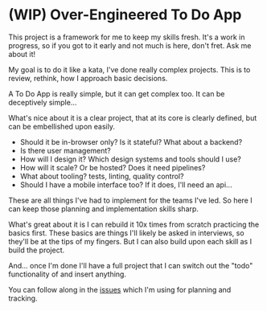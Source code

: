 # (WIP) Over-Engineered To Do App

This project is a framework for me to keep my skills fresh. It's a work in progress, so if you got to it early and not
much is here, don't fret. Ask me about it!

My goal is to do it like a kata, I've done really complex projects. This is to review, rethink, how I approach basic
decisions.

A To Do App is really simple, but it can get complex too. It can be deceptively simple...

What's nice about it is a clear project, that at its core is clearly defined, but can be embellished upon easily.

- Should it be in-browser only? Is it stateful? What about a backend?
- Is there user management?
- How will I design it? Which design systems and tools should I use?
- How will it scale? Or be hosted? Does it need pipelines?
- What about tooling? tests, linting, quality control?
- Should I have a mobile interface too? If it does, I'll need an api...

These are all things I've had to implement for the teams I've led. So here I can keep those planning and implementation
skills sharp.

What's great about it is I can rebuild it 10x times from scratch practicing the basics first. These basics are things
I'll likely be asked in interviews, so they'll be at the tips of my fingers. But I can also build upon each skill as I
build the project.

And... once I'm done I'll have a full project that I can switch out the "todo" functionality of and insert anything.

You can follow along in the [issues](https://github.com/jackreichert/over-engineered-todo/issues) which I'm using for
planning and tracking. 
